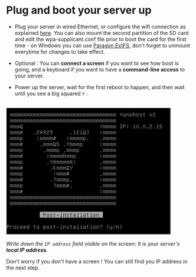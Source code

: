 # Plug and boot your server up

* Plug your server in wired Ethernet, or configure the wifi connection as explained [here](https://www.raspberrypi.org/documentation/configuration/wireless/wireless-cli.md). You can also mount the second partition of the SD card and edit the wpa-supplicant.conf file prior to boot the card for the first time - on Windows you can use [Paragon ExtFS](https://www.paragon-software.com/home/extfs-windows/), don't forget to unmount everytime for changes to take effect.

* Optional : You can **connect a screen** if you want to see how boot is going, and a keyboard if you want to have a **command-line access** to your server.

* Power up the server, wait for the first reboot to happen, and then wait until you see a big squared `Y` :

<br>

<div class="text-center"><img src="/images/boot_screen.png">

*Write down the `IP address` field visible on the screen: It is your server's **local IP address**.*

</div>
Don't worry if you don't have a screen ! You can still find you IP address in the next step.
